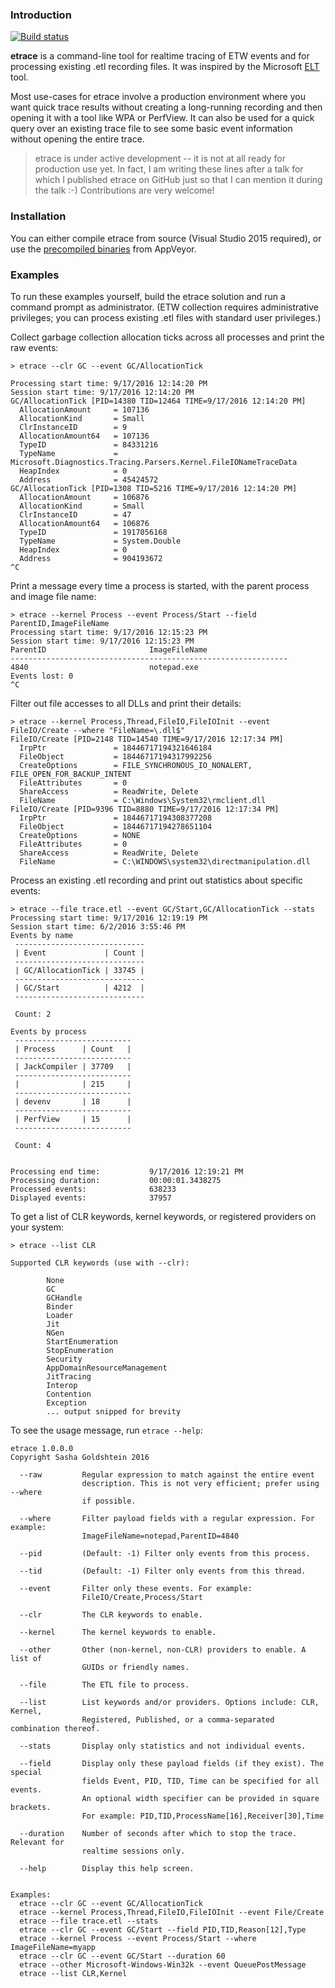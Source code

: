 ### Introduction

[![Build status](https://ci.appveyor.com/api/projects/status/m5ycroyodt1xn49b?svg=true)](https://ci.appveyor.com/project/goldshtn/etrace)

**etrace** is a command-line tool for realtime tracing of ETW events and for
processing existing .etl recording files. It was inspired by the Microsoft
[ELT](https://github.com/Microsoft/Microsoft.Diagnostics.Tracing.Logging/tree/master/utils/LogTool)
tool.

Most use-cases for etrace involve a production environment where you want quick
trace results without creating a long-running recording and then opening it with
a tool like WPA or PerfView. It can also be used for a quick query over an
existing trace file to see some basic event information without opening the
entire trace.

> etrace is under active development -- it is not at all ready for production
> use yet. In fact, I am writing these lines after a talk for which I published
> etrace on GitHub just so that I can mention it during the talk :-)
> Contributions are very welcome!

### Installation

You can either compile etrace from source (Visual Studio 2015 required), or use
the [precompiled binaries](https://ci.appveyor.com/project/goldshtn/etrace/build/artifacts)
from AppVeyor.

### Examples

To run these examples yourself, build the etrace solution and run a command
prompt as administrator. (ETW collection requires administrative privileges;
you can process existing .etl files with standard user privileges.)

Collect garbage collection allocation ticks across all processes and print
the raw events:

```
> etrace --clr GC --event GC/AllocationTick

Processing start time: 9/17/2016 12:14:20 PM
Session start time: 9/17/2016 12:14:20 PM
GC/AllocationTick [PID=14380 TID=12464 TIME=9/17/2016 12:14:20 PM]
  AllocationAmount     = 107136
  AllocationKind       = Small
  ClrInstanceID        = 9
  AllocationAmount64   = 107136
  TypeID               = 84331216
  TypeName             = Microsoft.Diagnostics.Tracing.Parsers.Kernel.FileIONameTraceData
  HeapIndex            = 0
  Address              = 45424572
GC/AllocationTick [PID=1308 TID=5216 TIME=9/17/2016 12:14:20 PM]
  AllocationAmount     = 106876
  AllocationKind       = Small
  ClrInstanceID        = 47
  AllocationAmount64   = 106876
  TypeID               = 1917056168
  TypeName             = System.Double
  HeapIndex            = 0
  Address              = 904193672
^C
```

Print a message every time a process is started, with the parent process and 
image file name:

```
> etrace --kernel Process --event Process/Start --field ParentID,ImageFileName
Processing start time: 9/17/2016 12:15:23 PM
Session start time: 9/17/2016 12:15:23 PM
ParentID                       ImageFileName
--------------------------------------------------------------
4840                           notepad.exe
Events lost: 0
^C
```

Filter out file accesses to all DLLs and print their details:

```
> etrace --kernel Process,Thread,FileIO,FileIOInit --event FileIO/Create --where "FileName=\.dll$"
FileIO/Create [PID=2148 TID=14540 TIME=9/17/2016 12:17:34 PM]
  IrpPtr               = 18446717194321646184
  FileObject           = 18446717194317992256
  CreateOptions        = FILE_SYNCHRONOUS_IO_NONALERT, FILE_OPEN_FOR_BACKUP_INTENT
  FileAttributes       = 0
  ShareAccess          = ReadWrite, Delete
  FileName             = C:\Windows\System32\rmclient.dll
FileIO/Create [PID=9396 TID=8880 TIME=9/17/2016 12:17:34 PM]
  IrpPtr               = 18446717194308377208
  FileObject           = 18446717194278651104
  CreateOptions        = NONE
  FileAttributes       = 0
  ShareAccess          = ReadWrite, Delete
  FileName             = C:\WINDOWS\system32\directmanipulation.dll
```

Process an existing .etl recording and print out statistics about specific
events:

```
> etrace --file trace.etl --event GC/Start,GC/AllocationTick --stats
Processing start time: 9/17/2016 12:19:19 PM
Session start time: 6/2/2016 3:55:46 PM
Events by name
 -----------------------------
 | Event             | Count |
 -----------------------------
 | GC/AllocationTick | 33745 |
 -----------------------------
 | GC/Start          | 4212  |
 -----------------------------

 Count: 2

Events by process
 --------------------------
 | Process      | Count   |
 --------------------------
 | JackCompiler | 37709   |
 --------------------------
 |              | 215     |
 --------------------------
 | devenv       | 18      |
 --------------------------
 | PerfView     | 15      |
 --------------------------

 Count: 4


Processing end time:           9/17/2016 12:19:21 PM
Processing duration:           00:00:01.3438275
Processed events:              638233
Displayed events:              37957
```

To get a list of CLR keywords, kernel keywords, or registered providers on
your system:

```
> etrace --list CLR

Supported CLR keywords (use with --clr):

        None
        GC
        GCHandle
        Binder
        Loader
        Jit
        NGen
        StartEnumeration
        StopEnumeration
        Security
        AppDomainResourceManagement
        JitTracing
        Interop
        Contention
        Exception
		... output snipped for brevity
```

To see the usage message, run `etrace --help`:

```
etrace 1.0.0.0
Copyright Sasha Goldshtein 2016

  --raw         Regular expression to match against the entire event
                description. This is not very efficient; prefer using --where
                if possible.

  --where       Filter payload fields with a regular expression. For example:
                ImageFileName=notepad,ParentID=4840

  --pid         (Default: -1) Filter only events from this process.

  --tid         (Default: -1) Filter only events from this thread.

  --event       Filter only these events. For example:
                FileIO/Create,Process/Start

  --clr         The CLR keywords to enable.

  --kernel      The kernel keywords to enable.

  --other       Other (non-kernel, non-CLR) providers to enable. A list of
                GUIDs or friendly names.

  --file        The ETL file to process.

  --list        List keywords and/or providers. Options include: CLR, Kernel,
                Registered, Published, or a comma-separated combination thereof.

  --stats       Display only statistics and not individual events.

  --field       Display only these payload fields (if they exist). The special
                fields Event, PID, TID, Time can be specified for all events.
                An optional width specifier can be provided in square brackets.
                For example: PID,TID,ProcessName[16],Receiver[30],Time

  --duration    Number of seconds after which to stop the trace. Relevant for
                realtime sessions only.

  --help        Display this help screen.


Examples:
  etrace --clr GC --event GC/AllocationTick
  etrace --kernel Process,Thread,FileIO,FileIOInit --event File/Create
  etrace --file trace.etl --stats
  etrace --clr GC --event GC/Start --field PID,TID,Reason[12],Type
  etrace --kernel Process --event Process/Start --where ImageFileName=myapp
  etrace --clr GC --event GC/Start --duration 60
  etrace --other Microsoft-Windows-Win32k --event QueuePostMessage
  etrace --list CLR,Kernel
```
